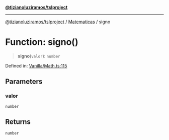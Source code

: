 [**@tizianoluziramos/tslproject**](../../../../README.md)

***

[@tizianoluziramos/tslproject](../../../../globals.md) / [Matematicas](../README.md) / signo

# Function: signo()

> **signo**(`valor`): `number`

Defined in: [Vanilla/Math.ts:115](https://github.com/tizianoluziramos/TypeScript-Lenguage-Proyect/blob/1a68252d6a31602ecc3346fe4bed87bd01ab43ff/src/Vanilla/Math.ts#L115)

## Parameters

### valor

`number`

## Returns

`number`
